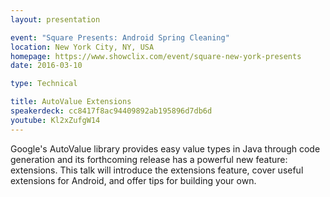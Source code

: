 ```yaml
---
layout: presentation

event: "Square Presents: Android Spring Cleaning"
location: New York City, NY, USA
homepage: https://www.showclix.com/event/square-new-york-presents
date: 2016-03-10

type: Technical

title: AutoValue Extensions
speakerdeck: cc8417f8ac94409892ab195896d7db6d
youtube: Kl2xZufgW14
---
```


Google's AutoValue library provides easy value types in Java through code generation and its forthcoming release has a powerful new feature: extensions. This talk will introduce the extensions feature, cover useful extensions for Android, and offer tips for building your own.
